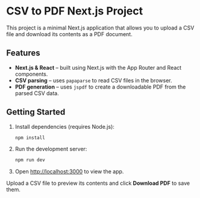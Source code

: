 # CSV to PDF Next.js Project

This project is a minimal Next.js application that allows you to upload a CSV file and download its contents as a PDF document.

## Features

- **Next.js & React** – built using Next.js with the App Router and React components.
- **CSV parsing** – uses `papaparse` to read CSV files in the browser.
- **PDF generation** – uses `jspdf` to create a downloadable PDF from the parsed CSV data.

## Getting Started

1. Install dependencies (requires Node.js):
   ```bash
   npm install
   ```
2. Run the development server:
   ```bash
   npm run dev
   ```
3. Open [http://localhost:3000](http://localhost:3000) to view the app.

Upload a CSV file to preview its contents and click **Download PDF** to save them.
